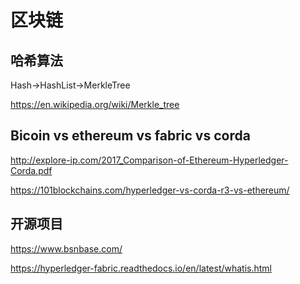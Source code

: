 

区块链
===================================


哈希算法
-----------------------------------
Hash->HashList->MerkleTree

https://en.wikipedia.org/wiki/Merkle_tree


Bicoin vs ethereum vs fabric vs corda
-----------------------------------

http://explore-ip.com/2017_Comparison-of-Ethereum-Hyperledger-Corda.pdf

https://101blockchains.com/hyperledger-vs-corda-r3-vs-ethereum/



开源项目
-----------------------------------
https://www.bsnbase.com/

https://hyperledger-fabric.readthedocs.io/en/latest/whatis.html
